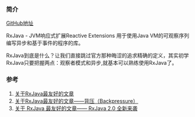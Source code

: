 ### 简介
[GitHub地址](https://github.com/ReactiveX/RxJava)

RxJava - JVM响应式扩展Reactive Extensions 用于使用Java VM的可观察序列编写异步和基于事件的程序的库。

RxJava到底是什么？让我们直接跳过官方那种晦涩的追求精确的定义，其实初学RxJava只要把握两点：观察者模式和异步,就基本可以熟练使用RxJava了。

### 参考

1. [关于RxJava最友好的文章](https://juejin.cn/post/6844903447280484360)
2. [关于RxJava最友好的文章——背压（Backpressure）](https://juejin.cn/post/6844903454067032071)
3. [关于 RxJava 最友好的文章—— RxJava 2.0 全新来袭](https://juejin.cn/post/6844903455929139207)
